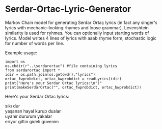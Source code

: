 # Serdar-Ortac-Lyric-Generator

Markov Chain model for generating Serdar Ortaç lyrics (in fact any singer's lyrics with mechanic-looking rhymes and loose grammar). Levenshtein similarity is used for ryhmes. You can optionally input starting words of lyrics. Model writes 4 lines of lyrics with aaab rhyme form, stochastic logic for number of words per line.

Example usage:

```
import os
os.chdir(r"..\serdarortac") #file containing lyrics
from serdarortac import *
idir = os.path.join(os.getcwd(),"lyrics")
ortac_fwprobdict, ortac_bwprobdict = readLyrics(idir)
print("Here's your Serdar Ortac lyrics:\n")"
print(makeSerdarOrtac("", ortac_fwprobdict, ortac_bwprobdict))
```
Here's your Serdar Ortac lyrics:

 sıkı dur  
 yaşanan hayal kurup dualar  
 uyanır dururum yakalar  
 eriyor gittin gideli güvenim
